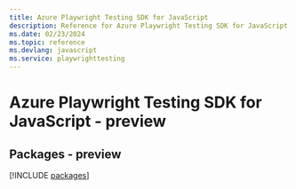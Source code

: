 ```yaml
---
title: Azure Playwright Testing SDK for JavaScript
description: Reference for Azure Playwright Testing SDK for JavaScript
ms.date: 02/23/2024
ms.topic: reference
ms.devlang: javascript
ms.service: playwrighttesting
---
```

# Azure Playwright Testing SDK for JavaScript - preview
## Packages - preview
[!INCLUDE [packages](playwright-testing-index.md)]